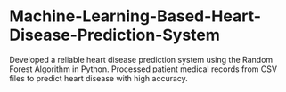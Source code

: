 # Machine-Learning-Based-Heart-Disease-Prediction-System
Developed a reliable heart disease prediction system using the Random Forest Algorithm in Python. Processed patient medical records from CSV files to predict heart disease with high accuracy. 
